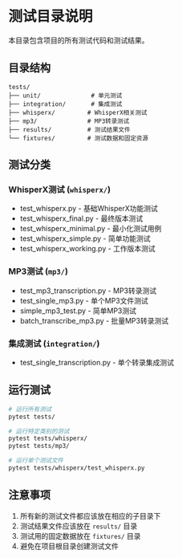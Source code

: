 # 测试目录说明

本目录包含项目的所有测试代码和测试结果。

## 目录结构

```
tests/
├── unit/              # 单元测试
├── integration/       # 集成测试
├── whisperx/         # WhisperX相关测试
├── mp3/              # MP3转录测试
├── results/          # 测试结果文件
└── fixtures/         # 测试数据和固定资源
```

## 测试分类

### WhisperX测试 (`whisperx/`)
- test_whisperx.py - 基础WhisperX功能测试
- test_whisperx_final.py - 最终版本测试
- test_whisperx_minimal.py - 最小化测试用例
- test_whisperx_simple.py - 简单功能测试
- test_whisperx_working.py - 工作版本测试

### MP3测试 (`mp3/`)
- test_mp3_transcription.py - MP3转录测试
- test_single_mp3.py - 单个MP3文件测试
- simple_mp3_test.py - 简单MP3测试
- batch_transcribe_mp3.py - 批量MP3转录测试

### 集成测试 (`integration/`)
- test_single_transcription.py - 单个转录集成测试

## 运行测试

```bash
# 运行所有测试
pytest tests/

# 运行特定类别的测试
pytest tests/whisperx/
pytest tests/mp3/

# 运行单个测试文件
pytest tests/whisperx/test_whisperx.py
```

## 注意事项

1. 所有新的测试文件都应该放在相应的子目录下
2. 测试结果文件应该放在 `results/` 目录
3. 测试用的固定数据放在 `fixtures/` 目录
4. 避免在项目根目录创建测试文件